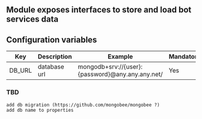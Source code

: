 ## Module exposes interfaces to store and load bot services data

## Configuration variables
|Key|Description|Example|Mandatory|
|---|---|---|---|
|DB_URL|database url|mongodb+srv://{user}:{password}@any.any.any.net/<dbname>|Yes

### TBD
    add db migration (https://github.com/mongobee/mongobee ?)
    add db name to properties